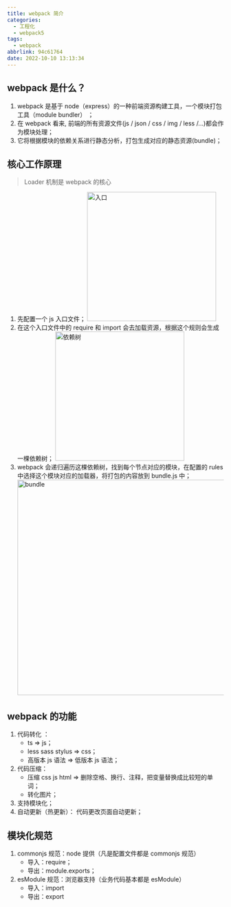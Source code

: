 ```yaml
---
title: webpack 简介
categories:
  - 工程化
  - webpack5
tags:
  - webpack
abbrlink: 94c61764
date: 2022-10-10 13:13:34
---
```


## webpack 是什么？
1. webpack 是基于 node（express）的一种前端资源构建工具，一个模块打包工具（module bundler） ；
2. 在 webpack 看来, 前端的所有资源文件(js / json / css / img / less /...)都会作为模块处理；
3. 它将根据模块的依赖关系进行静态分析，打包生成对应的静态资源(bundle)；


## 核心工作原理
> Loader 机制是 webpack 的核心
1. 先配置一个 js 入口文件；
    <img src="入口.jpg" width="300px" height="auto" class="lazy-load" title="入口"/>
2. 在这个入口文件中的 require 和 import 会去加载资源，根据这个规则会生成一棵依赖树；
    <img src="依赖树.jpg" width="300px" height="auto" class="lazy-load" title="依赖树"/>
3. webpack 会递归遍历这棵依赖树，找到每个节点对应的模块，在配置的 rules 中选择这个模块对应的加载器，将打包的内容放到 bundle.js 中；
    <img src="bundle.jpg" width="500px" height="auto" class="lazy-load" title="bundle"/>

## webpack 的功能
1. 代码转化 ：
    - ts => js；
    - less  sass stylus => css；
    - 高版本 js 语法 => 低版本 js 语法；
2. 代码压缩：
    - 压缩 css js html => 删除空格、换行、注释，把变量替换成比较短的单词；
    - 转化图片；
3. 支持模块化；
4. 自动更新（热更新）： 代码更改页面自动更新；

## 模块化规范
1. commonjs 规范：node 提供（凡是配置文件都是 commonjs 规范）
    - 导入：require；
    - 导出：module.exports；
2. esModule 规范：浏览器支持（业务代码基本都是 esModule）
    - 导入：import
    - 导出：export